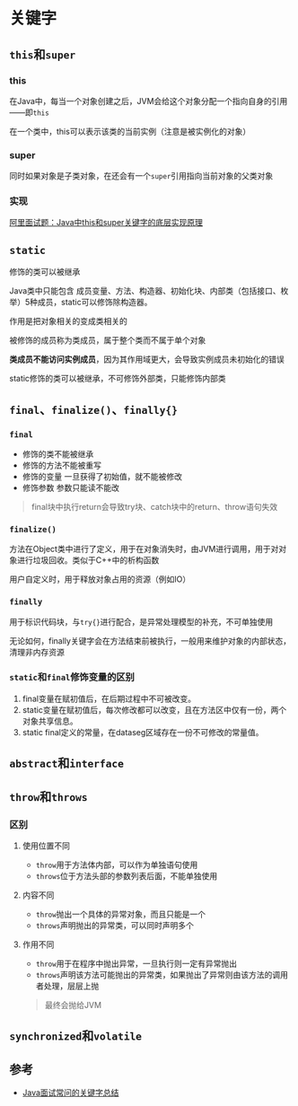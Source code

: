 # 关键字

## `this`和`super`

### this

在Java中，每当一个对象创建之后，JVM会给这个对象分配一个指向自身的引用——即`this`

在一个类中，this可以表示该类的当前实例（注意是被实例化的对象）

### super

同时如果对象是子类对象，在还会有一个`super`引用指向当前对象的父类对象

### 实现

[阿里面试题：Java中this和super关键字的底层实现原理](https://blog.51cto.com/u_15127565/2664795)

## `static`

修饰的类可以被继承

Java类中只能包含 成员变量、方法、构造器、初始化块、内部类（包括接口、枚举）5种成员，static可以修饰除构造器。

作用是把对象相关的变成类相关的

被修饰的成员称为类成员，属于整个类而不属于单个对象

**类成员不能访问实例成员**，因为其作用域更大，会导致实例成员未初始化的错误

static修饰的类可以被继承，不可修饰外部类，只能修饰内部类

## `final`、`finalize()`、`finally{}`

### `final`

* 修饰的类不能被继承
* 修饰的方法不能被重写
* 修饰的变量 一旦获得了初始值，就不能被修改
* 修饰参数 参数只能读不能改

> final块中执行return会导致try块、catch块中的return、throw语句失效

### `finalize()`

方法在Object类中进行了定义，用于在对象消失时，由JVM进行调用，用于对对象进行垃圾回收。类似于C++中的析构函数

用户自定义时，用于释放对象占用的资源（例如IO）

### `finally`

用于标识代码块，与`try{}`进行配合，是异常处理模型的补充，不可单独使用

无论如何，finally关键字会在方法结束前被执行，一般用来维护对象的内部状态，清理非内存资源

### `static`和`final`修饰变量的区别

1. final变量在赋初值后，在后期过程中不可被改变。
2. static变量在赋初值后，每次修改都可以改变，且在方法区中仅有一份，两个对象共享信息。
3. static final定义的常量，在dataseg区域存在一份不可修改的常量值。

## `abstract`和`interface`

## `throw`和`throws`

### 区别

1. 使用位置不同

   * `throw`用于方法体内部，可以作为单独语句使用
   * `throws`位于方法头部的参数列表后面，不能单独使用

2. 内容不同

   * `throw`抛出一个具体的异常对象，而且只能是一个
   * `throws`声明抛出的异常类，可以同时声明多个

3. 作用不同

   * `throw`用于在程序中抛出异常，一旦执行则一定有异常抛出
   * `throws`声明该方法可能抛出的异常类，如果抛出了异常则由该方法的调用者处理，层层上抛

   > 最终会抛给JVM

## `synchronized`和`volatile`



## 参考

* [Java面试常问的关键字总结](http://www.cnblogs.com/IUbanana/p/7116520.html)